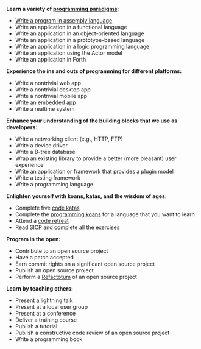**Learn a variety of [programming paradigms](http://en.wikipedia.org/wiki/Programming_paradigm "Programming paradigm - Wikipedia"):**

* [Write a program in assembly language](assembly-language/README.md)
* Write an application in a functional language
* Write an application in an object-oriented language
* Write an application in a prototype-based language
* Write an application in a logic programming language
* Write an application using the Actor model
* Write an application in Forth

**Experience the ins and outs of programming for different platforms:**

* Write a nontrivial web app
* Write a nontrivial desktop app
* Write a nontrivial mobile app
* Write an embedded app
* Write a realtime system

**Enhance your understanding of the building blocks that we use as developers:**

* Write a networking client (e.g., HTTP, FTP)
* Write a device driver
* Write a B-tree database
* Wrap an existing library to provide a better (more pleasant) user experience
* Write an application or framework that provides a plugin model
* Write a testing framework
* Write a programming language

**Enlighten yourself with koans, katas, and the wisdom of ages:**

* Complete five [code katas](http://en.wikipedia.org/wiki/Kata_\(programming\) "Kata (programming) - Wikipedia")
* Complete the [programming koans](http://sett.ociweb.com/sett/settJan2011.html "Learning Programming Languages with Koans - Object Computing, Inc.") for a language that you want to learn
* Attend a [code retreat](http://coderetreat.com/ "Code Retreat with Corey Haines")
* Read [SICP](http://mitpress.mit.edu/sicp/ "SICP web site") and complete all the exercises

**Program in the open:**

* Contribute to an open source project
* Have a patch accepted
* Earn commit rights on a significant open source project
* Publish an open source project
* Perform a [Refactotum](http://thinkrelevance.com/blog/2007/04/03/twir.html "Refactotum") of an open source project

**Learn by teaching others:**

* Present a lightning talk
* Present at a local user group
* Present at a conference
* Deliver a training course
* Publish a tutorial
* Publish a constructive code review of an open source project
* Write a programming book
